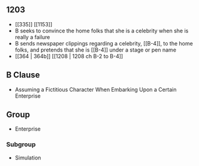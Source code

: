 ## 1203
- [[335]] [[1153]] 
- B seeks to convince the home folks that she is a celebrity when she is really a failure
- B sends newspaper clippings regarding a celebrity, [[B-4]], to the home folks, and pretends that she is [[B-4]] under a stage or pen name
- [[364 | 364b]] [[1208 | 1208 ch B-2 to B-4]] 

## B Clause
- Assuming a Fictitious Character When Embarking  Upon a Certain Enterprise

## Group
- Enterprise

### Subgroup
- Simulation

